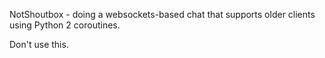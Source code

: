 NotShoutbox - doing a websockets-based chat that supports older clients using Python 2 coroutines.

Don't use this.